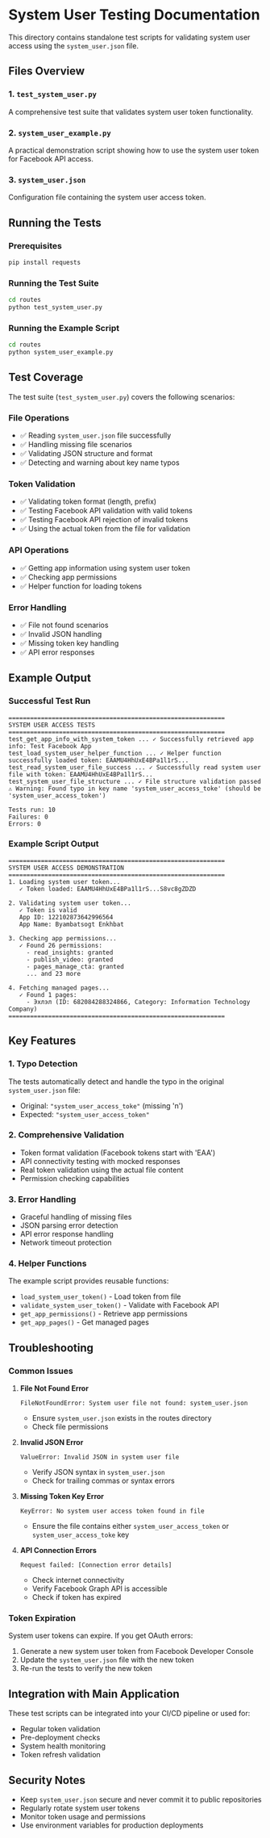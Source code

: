 # System User Testing Documentation

This directory contains standalone test scripts for validating system user access using the `system_user.json` file.

## Files Overview

### 1. `test_system_user.py`
A comprehensive test suite that validates system user token functionality.

### 2. `system_user_example.py`
A practical demonstration script showing how to use the system user token for Facebook API access.

### 3. `system_user.json`
Configuration file containing the system user access token.

## Running the Tests

### Prerequisites
```bash
pip install requests
```

### Running the Test Suite
```bash
cd routes
python test_system_user.py
```

### Running the Example Script
```bash
cd routes
python system_user_example.py
```

## Test Coverage

The test suite (`test_system_user.py`) covers the following scenarios:

### File Operations
- ✅ Reading `system_user.json` file successfully
- ✅ Handling missing file scenarios
- ✅ Validating JSON structure and format
- ✅ Detecting and warning about key name typos

### Token Validation
- ✅ Validating token format (length, prefix)
- ✅ Testing Facebook API validation with valid tokens
- ✅ Testing Facebook API rejection of invalid tokens
- ✅ Using the actual token from the file for validation

### API Operations
- ✅ Getting app information using system user token
- ✅ Checking app permissions
- ✅ Helper function for loading tokens

### Error Handling
- ✅ File not found scenarios
- ✅ Invalid JSON handling
- ✅ Missing token key handling
- ✅ API error responses

## Example Output

### Successful Test Run
```
============================================================
SYSTEM USER ACCESS TESTS
============================================================
test_get_app_info_with_system_token ... ✓ Successfully retrieved app info: Test Facebook App
test_load_system_user_helper_function ... ✓ Helper function successfully loaded token: EAAMU4HhUxE4BPa1l1rS...
test_read_system_user_file_success ... ✓ Successfully read system user file with token: EAAMU4HhUxE4BPa1l1rS...
test_system_user_file_structure ... ✓ File structure validation passed
⚠ Warning: Found typo in key name 'system_user_access_toke' (should be 'system_user_access_token')

Tests run: 10
Failures: 0
Errors: 0
```

### Example Script Output
```
============================================================
SYSTEM USER ACCESS DEMONSTRATION
============================================================
1. Loading system user token...
   ✓ Token loaded: EAAMU4HhUxE4BPa1l1rS...S8vc8gZDZD

2. Validating system user token...
   ✓ Token is valid
   App ID: 122102873642996564
   App Name: Byambatsogt Enkhbat

3. Checking app permissions...
   ✓ Found 26 permissions:
     - read_insights: granted
     - publish_video: granted
     - pages_manage_cta: granted
     ... and 23 more

4. Fetching managed pages...
   ✓ Found 1 pages:
     - Эхлэл (ID: 682084288324866, Category: Information Technology Company)
============================================================
```

## Key Features

### 1. Typo Detection
The tests automatically detect and handle the typo in the original `system_user.json` file:
- Original: `"system_user_access_toke"` (missing 'n')
- Expected: `"system_user_access_token"`

### 2. Comprehensive Validation
- Token format validation (Facebook tokens start with 'EAA')
- API connectivity testing with mocked responses
- Real token validation using the actual file content
- Permission checking capabilities

### 3. Error Handling
- Graceful handling of missing files
- JSON parsing error detection
- API error response handling
- Network timeout protection

### 4. Helper Functions
The example script provides reusable functions:
- `load_system_user_token()` - Load token from file
- `validate_system_user_token()` - Validate with Facebook API
- `get_app_permissions()` - Retrieve app permissions
- `get_app_pages()` - Get managed pages

## Troubleshooting

### Common Issues

1. **File Not Found Error**
   ```
   FileNotFoundError: System user file not found: system_user.json
   ```
   - Ensure `system_user.json` exists in the routes directory
   - Check file permissions

2. **Invalid JSON Error**
   ```
   ValueError: Invalid JSON in system user file
   ```
   - Verify JSON syntax in `system_user.json`
   - Check for trailing commas or syntax errors

3. **Missing Token Key Error**
   ```
   KeyError: No system user access token found in file
   ```
   - Ensure the file contains either `system_user_access_token` or `system_user_access_toke` key

4. **API Connection Errors**
   ```
   Request failed: [Connection error details]
   ```
   - Check internet connectivity
   - Verify Facebook Graph API is accessible
   - Check if token has expired

### Token Expiration
System user tokens can expire. If you get OAuth errors:
1. Generate a new system user token from Facebook Developer Console
2. Update the `system_user.json` file with the new token
3. Re-run the tests to verify the new token

## Integration with Main Application

These test scripts can be integrated into your CI/CD pipeline or used for:
- Regular token validation
- Pre-deployment checks
- System health monitoring
- Token refresh validation

## Security Notes

- Keep `system_user.json` secure and never commit it to public repositories
- Regularly rotate system user tokens
- Monitor token usage and permissions
- Use environment variables for production deployments
